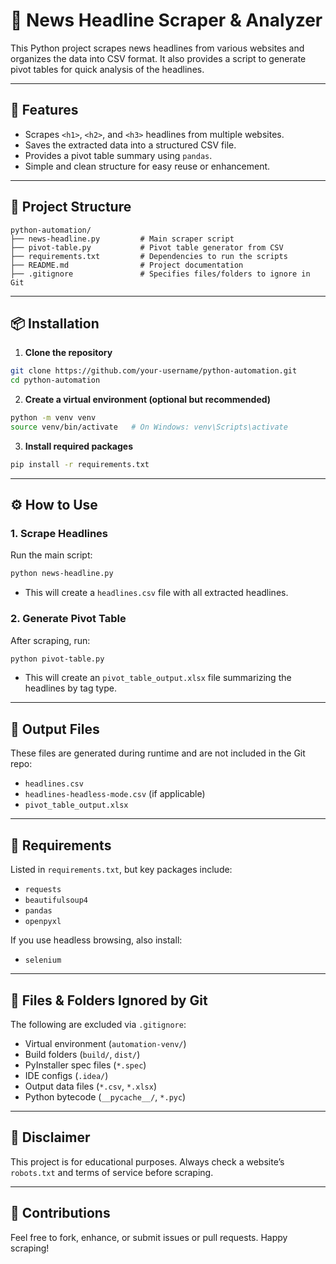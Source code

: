 # 📰 News Headline Scraper & Analyzer

This Python project scrapes news headlines from various websites and organizes the data into CSV format. It also provides a script to generate pivot tables for quick analysis of the headlines.

---

## 🚀 Features

- Scrapes `<h1>`, `<h2>`, and `<h3>` headlines from multiple websites.
- Saves the extracted data into a structured CSV file.
- Provides a pivot table summary using `pandas`.
- Simple and clean structure for easy reuse or enhancement.

---

## 📁 Project Structure

```
python-automation/
├── news-headline.py         # Main scraper script
├── pivot-table.py           # Pivot table generator from CSV
├── requirements.txt         # Dependencies to run the scripts
├── README.md                # Project documentation
├── .gitignore               # Specifies files/folders to ignore in Git
```

---

## 📦 Installation

1. **Clone the repository**

```bash
git clone https://github.com/your-username/python-automation.git
cd python-automation
```

2. **Create a virtual environment (optional but recommended)**

```bash
python -m venv venv
source venv/bin/activate   # On Windows: venv\Scripts\activate
```

3. **Install required packages**

```bash
pip install -r requirements.txt
```

---

## ⚙️ How to Use

### 1. Scrape Headlines

Run the main script:

```bash
python news-headline.py
```

- This will create a `headlines.csv` file with all extracted headlines.

### 2. Generate Pivot Table

After scraping, run:

```bash
python pivot-table.py
```

- This will create an `pivot_table_output.xlsx` file summarizing the headlines by tag type.

---

## 📝 Output Files

These files are generated during runtime and are not included in the Git repo:

- `headlines.csv`
- `headlines-headless-mode.csv` (if applicable)
- `pivot_table_output.xlsx`

---

## 📄 Requirements

Listed in `requirements.txt`, but key packages include:

- `requests`
- `beautifulsoup4`
- `pandas`
- `openpyxl`

If you use headless browsing, also install:

- `selenium`

---

## 🚫 Files & Folders Ignored by Git

The following are excluded via `.gitignore`:

- Virtual environment (`automation-venv/`)
- Build folders (`build/`, `dist/`)
- PyInstaller spec files (`*.spec`)
- IDE configs (`.idea/`)
- Output data files (`*.csv`, `*.xlsx`)
- Python bytecode (`__pycache__/`, `*.pyc`)

---

## 📌 Disclaimer

This project is for educational purposes. Always check a website’s `robots.txt` and terms of service before scraping.

---

## 🤝 Contributions

Feel free to fork, enhance, or submit issues or pull requests. Happy scraping!
